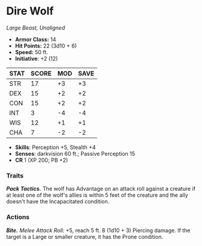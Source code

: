# Dire Wolf

*Large Beast, Unaligned*

- **Armor Class:** 14
- **Hit Points:** 22 (3d10 + 6)
- **Speed:** 50 ft.
- **Initiative**: +2 (12)

|STAT|SCORE|MOD|SAVE|
| --- | --- | --- | ---- |
| STR | 17 | +3 | +3 |
| DEX | 15 | +2 | +2 |
| CON | 15 | +2 | +2 |
| INT | 3 | -4 | -4 |
| WIS | 12 | +1 | +1 |
| CHA | 7 | -2 | -2 |

- **Skills**: Perception +5, Stealth +4
- **Senses**: darkvision 60 ft.; Passive Perception 15
- **CR** 1 (XP 200; PB +2)

### Traits

***Pack Tactics.*** The wolf has Advantage on an attack roll against a creature if at least one of the wolf's allies is within 5 feet of the creature and the ally doesn't have the Incapacitated condition.


### Actions

***Bite.*** *Melee Attack Roll:* +5, reach 5 ft. 8 (1d10 + 3) Piercing damage. If the target is a Large or smaller creature, it has the Prone condition.

